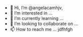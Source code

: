- 👋 Hi, I’m @angelacamhjv,
- 👀 I’m interested in ...
- 🌱 I’m currently learning ...
- 💞️ I’m looking to collaborate on ...
- 📫 How to reach me ...
jdfhfgh
<!---
angelacam/angelacam is a ✨ special ✨ repository because its `README.md` (this file) appears on your GitHub profile.
You can click the Preview link to takeasdcx a look at your changes.
--->

